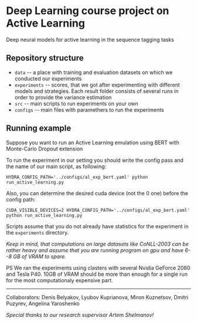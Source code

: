 # Deep Learning course project on Active Learning
Deep neural models for active learning in the sequence tagging tasks

## Repository structure
- `data` -- a place with training and evaluation datasets on which we conducted our experiments
- `experiments` -- scores, that we got after experimenting with different models and strategies. Each result folder consists
of several runs in order to provide the variance estimation
- `src` -- main scripts to run experiments on your own
- `configs` -- main files with paramethers to run the experiments

## Running example

Suppose you want to run an Active Learning emulation using BERT with Monte-Carlo Dropout extension

To run the experiment in our setting you should write the config pass and the name of our main script, as following:
    
    HYDRA_CONFIG_PATH='../configs/al_exp_bert.yaml' python run_active_learning.py

Also, you can determine the desired cuda device (not the 0 one) before the config path:

    CUDA_VISIBLE_DEVICES=2 HYDRA_CONFIG_PATH='../configs/al_exp_bert.yaml' python run_active_learning.py
    
Scripts assume that you do not already have statistics for the experiment in the `experiments` directory.

*Keep in mind, that computations on large datasets like CoNLL-2003 can be rather heavy and assume that you are running program on gpu and have 6--8 GB of VRAM to spare.*

PS We ran the experiments using clasters with several Nvidia GeForce 2080 and Tesla P40. 10GB of VRAM should be more than enough for a single run for the most computationaly expensive part.

---
Collaborators: Denis Belyakov, Lyubov Kuprianova, Miron Kuznetsov, Dmitri Puzyrev, Angelina Yaroshenko

*Special thanks to our research supervisor Artem Shelmanov!*
